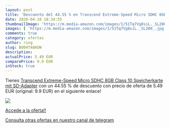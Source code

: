 ```yaml
---
layout: post
title: 'Descuento del 44.55 % en Transcend Extreme-Speed Micro SDHC 8GB C'
date: 2020-04-18 18:34:55
thumbnailImage: 'https://m.media-amazon.com/images/I/51Tq7Vg8siL._SL200_.jpg'
images: [ 'https://m.media-amazon.com/images/I/51Tq7Vg8siL._SL200_.jpg' ]
comments: true
category: ofertas
author: ring
slug: B004TA0AUW
description:
actualPrice: 5.49 EUR
comparePrice: 9.9 EUR
inStock: true
---
```


Tienes [Transcend Extreme-Speed Micro SDHC 8GB Class 10 Speicherkarte mit SD-Adapter](https://www.amazon.com/dp/B004TA0AUW/?tag=redken08-20) con un 44.55 % de descuento con precio de oferta de 5.49 EUR (original: 9.9 EUR) en el siguiente enlace!

[![](https://m.media-amazon.com/images/I/51Tq7Vg8siL._SL200_.jpg)](https://www.amazon.com/dp/B004TA0AUW/?tag=redken08-20)

[Accede a la oferta!!](https://www.amazon.com/dp/B004TA0AUW/?tag=redken08-20)

[Consulta otras ofertas en nuestro canal de telegram](https://t.me/s/ofertas25)
